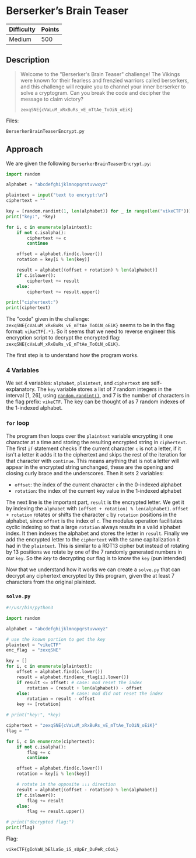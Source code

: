 # Berserker’s Brain Teaser

| Difficulty | Points |
| ---------- | ------ |
| Medium     | 500    |

## Description

> Welcome to the "Berserker's Brain Teaser" challenge! The Vikings were known for
> their fearless and frenzied warriors called berserkers, and this challenge will
> require you to channel your inner berserker to solve a cryptogram. Can you
> break the code and decipher the message to claim victory?
> 
> ```
> zexqSNE{cVaLuM_xRxBuRs_vE_mTtAe_ToOiN_oEiK}
> ```

Files:

```
BerserkerBrainTeaserEncrypt.py
```

## Approach

We are given the following `BerserkerBrainTeaserEncrypt.py`:

```py
import random

alphabet = "abcdefghijklmnopqrstuvwxyz"

plaintext = input("text to encrypt:\n")
ciphertext = ""

key = [random.randint(1, len(alphabet)) for _ in range(len("vikeCTF"))]
print("key:", *key)

for i, c in enumerate(plaintext):
    if not c.isalpha():
        ciphertext += c
        continue

    offset = alphabet.find(c.lower())
    rotation = key[i % len(key)]

    result = alphabet[(offset + rotation) % len(alphabet)]
    if c.islower():
        ciphertext += result
    else:
        ciphertext += result.upper()

print("ciphertext:")
print(ciphertext)
```

The "code" given in the challenge:
`zexqSNE{cVaLuM_xRxBuRs_vE_mTtAe_ToOiN_oEiK}` seems to be in the flag format:
`vikeCTF{.*}`. So it seems that we need to reverse engineer this encryption
script to decrypt the encrypted flag:
`zexqSNE{cVaLuM_xRxBuRs_vE_mTtAe_ToOiN_oEiK}`.

The first step is to understand how the program works. 

### 4 Variables

We set 4 variables: `alphabet`, `plaintext`, and `ciphertext` are
self-explanatory. The `key` variable stores a list of 7 random integers in the
interval [1, 26], using
[`random.randint()`](https://docs.python.org/3/library/random.html?highlight=random%20randint#random.randint),
and 7 is the number of characters in the flag prefix: `vikeCTF`. The key can be
thought of as 7 random indexes of the 1-indexed alphabet. 

### `for` loop

The program then loops over the `plaintext` variable encrypting it one
character at a time and storing the resulting encrypted string in `ciphertext`.
The first `if` statement checks if the current character `c` is not a letter,
if it isn't a letter it adds it to the ciphertext and skips the rest of the
iteration for that character with `continue`. This means anything that is
not a letter will appear in the encrypted string unchanged, these are the
opening and closing curly brace and the underscores. Then it sets 2
variables:

- `offset`: the index of the current character `c` in the 0-indexed alphabet
- `rotation`: the index of the current key value in the 1-indexed alphabet

The next line is the important part, `result` is the encrypted letter. We get
it by indexing the `alphabet` with `(offset + rotation) % len(alphabet)`.
`offset + rotation` rotates or shifts the character `c` by `rotation` positions
in the alphabet, since `offset` is the index of `c`. The modulus operation
facilitates cyclic indexing so that a large `rotation` always results in a
valid alphabet index. It then indexes the alphabet and stores the letter in
`result`. Finally we add the encrypted letter to the `ciphertext` with the same
capitalization it had in the `plaintext`. This is similar to a ROT13 cipher but
instead of rotating by 13 positions we rotate by one of the 7 randomly
generated numbers in our `key`. So the *key* to decrypting our flag is to know
the `key` (pun intended)

Now that we understand how it works we can create a `solve.py` that can decrypt
any ciphertext encrypted by this program, given the at least 7 characters from
the original plaintext. 

### `solve.py`

```py
#!/usr/bin/python3

import random

alphabet = "abcdefghijklmnopqrstuvwxyz"

# use the known portion to get the key
plaintext = "vikeCTF"
enc_flag  = "zexqSNE"

key = []
for i, c in enumerate(plaintext):
    offset = alphabet.find(c.lower())
    result = alphabet.find(enc_flag[i].lower())
    if result <= offset: # case: mod reset the index
        rotation = (result + len(alphabet)) - offset
    else:                # case: mod did not reset the index
        rotation = result - offset
    key += [rotation]

# print("key:", *key)

ciphertext = "zexqSNE{cVaLuM_xRxBuRs_vE_mTtAe_ToOiN_oEiK}"
flag = ""

for i, c in enumerate(ciphertext):
    if not c.isalpha():
        flag += c
        continue

    offset = alphabet.find(c.lower())
    rotation = key[i % len(key)]

    # rotate in the opposite ↓↓↓ direction
    result = alphabet[(offset - rotation) % len(alphabet)]
    if c.islower():
        flag += result
    else:
        flag += result.upper()

# print("decrypted flag:")
print(flag)
```

Flag:

```
vikeCTF{gIoVaN_bElLaSo_iS_sUpEr_DuPeR_cOoL}
```

